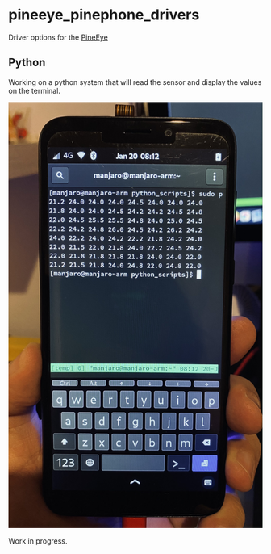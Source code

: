 # pineeye_pinephone_drivers
 Driver options for the <a href="https://github.com/jnavarro7/pineeye_for_pinephone" title="PineEye">PineEye</a>

## Python

Working on a python system that will read the sensor and display the values on the terminal. 

![alt tag](/pictures/1.jpg)

Work in progress. 
